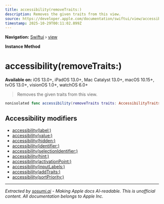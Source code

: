 ```yaml
---
title: accessibility(removeTraits:)
description: Removes the given traits from this view.
source: https://developer.apple.com/documentation/swiftui/view/accessibility(removetraits:)
timestamp: 2025-10-29T00:11:02.899Z
---
```


**Navigation:** [Swiftui](/documentation/swiftui) › [view](/documentation/swiftui/view)

**Instance Method**

# accessibility(removeTraits:)

**Available on:** iOS 13.0+, iPadOS 13.0+, Mac Catalyst 13.0+, macOS 10.15+, tvOS 13.0+, visionOS 1.0+, watchOS 6.0+

> Removes the given traits from this view.

```swift
nonisolated func accessibility(removeTraits traits: AccessibilityTraits) -> ModifiedContent<Self, AccessibilityAttachmentModifier>
```

## Accessibility modifiers

- [accessibility(label:)](/documentation/swiftui/view/accessibility(label:))
- [accessibility(value:)](/documentation/swiftui/view/accessibility(value:))
- [accessibility(hidden:)](/documentation/swiftui/view/accessibility(hidden:))
- [accessibility(identifier:)](/documentation/swiftui/view/accessibility(identifier:))
- [accessibility(selectionIdentifier:)](/documentation/swiftui/view/accessibility(selectionidentifier:))
- [accessibility(hint:)](/documentation/swiftui/view/accessibility(hint:))
- [accessibility(activationPoint:)](/documentation/swiftui/view/accessibility(activationpoint:))
- [accessibility(inputLabels:)](/documentation/swiftui/view/accessibility(inputlabels:))
- [accessibility(addTraits:)](/documentation/swiftui/view/accessibility(addtraits:))
- [accessibility(sortPriority:)](/documentation/swiftui/view/accessibility(sortpriority:))

---

*Extracted by [sosumi.ai](https://sosumi.ai) - Making Apple docs AI-readable.*
*This is unofficial content. All documentation belongs to Apple Inc.*
